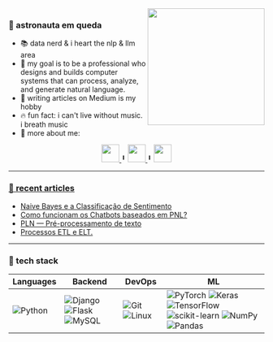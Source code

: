 
<img align='right' src="https://media.giphy.com/media/wET3URacPVM9G/giphy.gif" width="230">

### 🚀 astronauta em queda
- 📚 data nerd & i heart the nlp & llm area
- 💬 my goal is to be a professional who designs and builds computer systems that can process, analyze, and generate natural language.
- 📝 writing articles on Medium is my hobby
- 🔥 fun fact: i can't live without music. i breath music
- 🤙 more about me:
</div>
<div align='center'>
<a href='https://www.linkedin.com/in/euelainesilva/'>
    <img width="35" height="35" src="https://img.icons8.com/metro/26/000000/linkedin.png"/>
</a>
 ╹
 <a href='https://medium.com/@lainetnr'>
    <img width="35" height="35" src="https://cdn4.iconfinder.com/data/icons/social-media-circle-7/512/Medium_circle-512.png"/>
</a>
 ╹
  <a href='https://www.kaggle.com/lainetnr'>
    <img width="35" height="35" src="https://cdn.icon-icons.com/icons2/2389/PNG/512/kaggle_logo_icon_145140.png"/>
</div>


---
### 📝 recent articles

- [Naive Bayes e a Classificação de Sentimento](https://medium.com/@lainetnr/naive-bayes-e-a-classifica%C3%A7%C3%A3o-de-sentimento-e696a123cc2d)
- [Como funcionam os Chatbots baseados em PNL?](https://medium.com/@lainetnr/como-funcionam-os-chatbots-baseados-em-pnl-2a21878dd8ef)
- [PLN — Pré-processamento de texto](https://medium.com/@lainetnr/pln-pré-processamento-de-texto-315238b1f6cd)
- [Processos ETL e ELT.](https://medium.com/@lainetnr/processos-etl-e-elt-03b74ffb67cd)


---
### 🤖 tech stack

| Languages | Backend | DevOps | ML | 
|----------|----------|----------|----------|
| <!-- Languages --> ![Python](https://img.shields.io/badge/python-3670A0?style=for-the-badge&logo=python&logoColor=ffdd54)  | <!-- Backend --> ![Django](https://img.shields.io/badge/django-%23092E20.svg?style=for-the-badge&logo=django&logoColor=white) ![Flask](https://img.shields.io/badge/flask-%23000.svg?style=for-the-badge&logo=flask&logoColor=white) ![MySQL](https://img.shields.io/badge/mysql-%2300f.svg?style=for-the-badge&logo=mysql&logoColor=white) | <!-- DevOps --> ![Git](https://img.shields.io/badge/git-%23F05033.svg?style=for-the-badge&logo=git&logoColor=white) 	![Linux](https://img.shields.io/badge/Linux-FCC624?style=for-the-badge&logo=linux&logoColor=black) | <!-- ML --> ![PyTorch](https://img.shields.io/badge/PyTorch-%23EE4C2C.svg?style=for-the-badge&logo=PyTorch&logoColor=white) ![Keras](https://img.shields.io/badge/Keras-%23D00000.svg?style=for-the-badge&logo=Keras&logoColor=white) ![TensorFlow](https://img.shields.io/badge/TensorFlow-%23FF6F00.svg?style=for-the-badge&logo=TensorFlow&logoColor=white) ![scikit-learn](https://img.shields.io/badge/scikit--learn-%23F7931E.svg?style=for-the-badge&logo=scikit-learn&logoColor=white) ![NumPy](https://img.shields.io/badge/numpy-%23013243.svg?style=for-the-badge&logo=numpy&logoColor=white) ![Pandas](https://img.shields.io/badge/pandas-%23150458.svg?style=for-the-badge&logo=pandas&logoColor=white) | 






